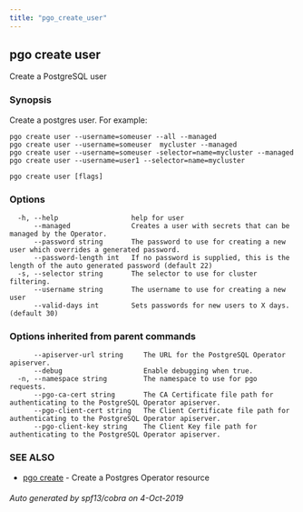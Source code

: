 ```yaml
---
title: "pgo_create_user"
---
```

## pgo create user

Create a PostgreSQL user

### Synopsis

Create a postgres user. For example:

    pgo create user --username=someuser --all --managed
    pgo create user --username=someuser  mycluster --managed
    pgo create user --username=someuser -selector=name=mycluster --managed
    pgo create user --username=user1 --selector=name=mycluster

```
pgo create user [flags]
```

### Options

```
  -h, --help                  help for user
      --managed               Creates a user with secrets that can be managed by the Operator.
      --password string       The password to use for creating a new user which overrides a generated password.
      --password-length int   If no password is supplied, this is the length of the auto generated password (default 22)
  -s, --selector string       The selector to use for cluster filtering.
      --username string       The username to use for creating a new user
      --valid-days int        Sets passwords for new users to X days. (default 30)
```

### Options inherited from parent commands

```
      --apiserver-url string     The URL for the PostgreSQL Operator apiserver.
      --debug                    Enable debugging when true.
  -n, --namespace string         The namespace to use for pgo requests.
      --pgo-ca-cert string       The CA Certificate file path for authenticating to the PostgreSQL Operator apiserver.
      --pgo-client-cert string   The Client Certificate file path for authenticating to the PostgreSQL Operator apiserver.
      --pgo-client-key string    The Client Key file path for authenticating to the PostgreSQL Operator apiserver.
```

### SEE ALSO

* [pgo create](/operatorcli/cli/pgo_create/)	 - Create a Postgres Operator resource

###### Auto generated by spf13/cobra on 4-Oct-2019
